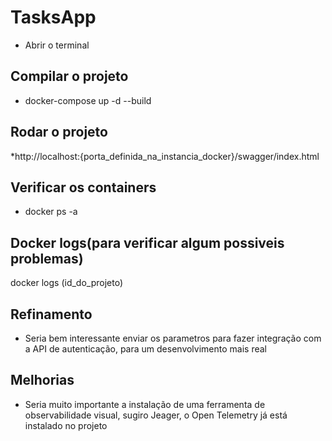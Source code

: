 # TasksApp


- Abrir o terminal

## Compilar o projeto

- docker-compose up -d --build

## Rodar o projeto

*http://localhost:{porta_definida_na_instancia_docker}/swagger/index.html

## Verificar os containers

- docker ps -a 

## Docker logs(para verificar algum possiveis problemas)

docker logs (id_do_projeto)

## Refinamento

* Seria bem interessante enviar os parametros para fazer integração com a API de autenticação, para um desenvolvimento mais real

## Melhorias

* Seria muito importante a instalação de uma ferramenta de observabilidade visual, sugiro Jeager, o Open Telemetry já está instalado no projeto